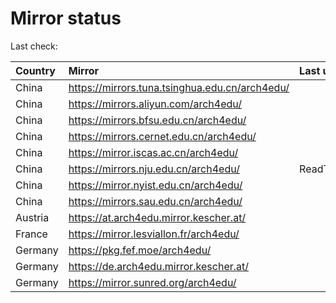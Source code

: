 <script src="./time.js"></script>
# Mirror status
Last check: <script type="text/javascript">localize(1725885696.8358295);</script>

|Country|Mirror|Last update|
|:------|:-----|:----------|
|China|https://mirrors.tuna.tsinghua.edu.cn/arch4edu/|<script type="text/javascript">localize(1725864150);</script>|
|China|https://mirrors.aliyun.com/arch4edu/|<script type="text/javascript">localize(1725864150);</script>|
|China|https://mirrors.bfsu.edu.cn/arch4edu/|<script type="text/javascript">localize(1725864150);</script>|
|China|https://mirrors.cernet.edu.cn/arch4edu/|<script type="text/javascript">localize(1725864150);</script>|
|China|https://mirror.iscas.ac.cn/arch4edu/|<script type="text/javascript">localize(1725864150);</script>|
|China|https://mirrors.nju.edu.cn/arch4edu/|ReadTimeout|
|China|https://mirror.nyist.edu.cn/arch4edu/|<script type="text/javascript">localize(1725821284);</script>|
|China|https://mirrors.sau.edu.cn/arch4edu/|<script type="text/javascript">localize(1725864150);</script>|
|Austria|https://at.arch4edu.mirror.kescher.at/|<script type="text/javascript">localize(1725864150);</script>|
|France|https://mirror.lesviallon.fr/arch4edu/|<script type="text/javascript">localize(1725821284);</script>|
|Germany|https://pkg.fef.moe/arch4edu/|<script type="text/javascript">localize(1725864150);</script>|
|Germany|https://de.arch4edu.mirror.kescher.at/|<script type="text/javascript">localize(1725864150);</script>|
|Germany|https://mirror.sunred.org/arch4edu/|<script type="text/javascript">localize(1725864150);</script>|

<script src="./tablefilter/tablefilter.js"></script>
<script src="./table.js"></script>